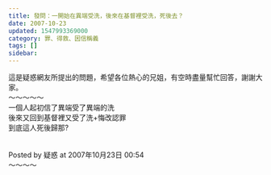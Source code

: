 ```yaml
---
title: 發問：一開始在異端受洗，後來在基督裡受洗，死後去？
date: 2007-10-23
updated: 1547993369000
category: 罪、得救、因信稱義
tags: []
sidebar: 
---
```


<p>這是疑惑網友所提出的問題，希望各位熱心的兄姐，有空時盡量幫忙回答，謝謝大家。<br/><!--more-->～～～～～<br/>一個人起初信了異端受了異端的洗<br/>後來又回到基督裡又受了洗+悔改認罪<br/>到底這人死後歸那?<br/><br/><br/>Posted by 疑惑 at 2007年10月23日 00:54 <br/>～～～～<br/></p>